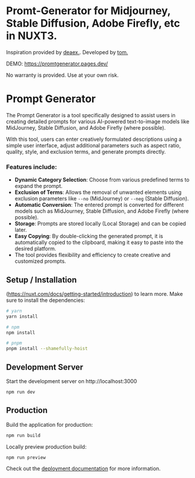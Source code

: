 # Promt-Generator for Midjourney, Stable Diffusion, Adobe Firefly, etc in NUXT3.

Inspiration provided by [ deaex.](https://deaex.at). Developed by [tom.](https://leiter.cc)

DEMO: https://promtgenerator.pages.dev/

No warranty is provided. Use at your own risk.


# Prompt Generator

The Prompt Generator is a tool specifically designed to assist users in creating detailed prompts for various AI-powered text-to-image models like MidJourney, Stable Diffusion, and Adobe Firefly (where possible).

With this tool, users can enter creatively formulated descriptions using a simple user interface, adjust additional parameters such as aspect ratio, quality, style, and exclusion terms, and generate prompts directly.

### Features include:
- **Dynamic Category Selection**: Choose from various predefined terms to expand the prompt.
- **Exclusion of Terms**: Allows the removal of unwanted elements using exclusion parameters like `--no` (MidJourney) or `--neg` (Stable Diffusion).
- **Automatic Conversion**: The entered prompt is converted for different models such as MidJourney, Stable Diffusion, and Adobe Firefly (where possible).
- **Storage**: Prompts are stored locally (Local Storage) and can be copied later.
- **Easy Copying**: By double-clicking the generated prompt, it is automatically copied to the clipboard, making it easy to paste into the desired platform.
- The tool provides flexibility and efficiency to create creative and customized prompts.



## Setup / Installation
(https://nuxt.com/docs/getting-started/introduction) to learn more.
Make sure to install the dependencies:

```bash
# yarn
yarn install

# npm
npm install

# pnpm
pnpm install --shamefully-hoist
```

## Development Server

Start the development server on http://localhost:3000

```bash
npm run dev
```

## Production

Build the application for production:

```bash
npm run build
```

Locally preview production build:

```bash
npm run preview
```

Check out the [deployment documentation](https://nuxt.com/docs/getting-started/deployment) for more information.
